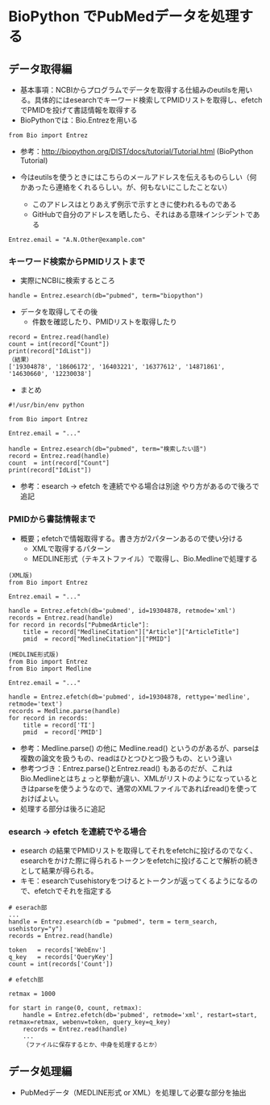 # BioPython でPubMedデータを処理する
## データ取得編
- 基本事項：NCBIからプログラムでデータを取得する仕組みのeutilsを用いる。具体的にはesearchでキーワード検索してPMIDリストを取得し、efetchでPMIDを投げて書誌情報を取得する
- BioPythonでは：Bio.Entrezを用いる
```
from Bio import Entrez
```
- 参考：http://biopython.org/DIST/docs/tutorial/Tutorial.html (BioPython Tutorial)

- 今はeutilsを使うときにはこちらのメールアドレスを伝えるものらしい（何かあったら連絡をくれるらしい。が、何もないにこしたことない）
  - このアドレスはとりあえず例示で示すときに使われるものである
  - GitHubで自分のアドレスを晒したら、それはある意味インシデントである
```
Entrez.email = "A.N.Other@example.com"
```

### キーワード検索からPMIDリストまで
- 実際にNCBIに検索するところ
```
handle = Entrez.esearch(db="pubmed", term="biopython")
```
- データを取得してその後
  - 件数を確認したり、PMIDリストを取得したり
```
record = Entrez.read(handle)
count = int(record["Count"])
print(record["IdList"])
（結果）
['19304878', '18606172', '16403221', '16377612', '14871861', '14630660', '12230038']
```
- まとめ
```
#!/usr/bin/env python

from Bio import Entrez

Entrez.email = "..."

handle = Entrez.esearch(db="pubmed", term="検索したい語")
record = Entrez.read(handle)
count  = int(record["Count"]
print(record["IdList"])
```
- 参考：esearch → efetch を連続でやる場合は別途 やり方があるので後ろで追記


### PMIDから書誌情報まで
- 概要；efetchで情報取得する。書き方が2パターンあるので使い分ける
  - XMLで取得するパターン
  - MEDLINE形式（テキストファイル）で取得し、Bio.Medlineで処理する
```
(XML版)
from Bio import Entrez

Entrez.email = "..."

handle = Entrez.efetch(db='pubmed', id=19304878, retmode='xml')
records = Entrez.read(handle)
for record in records["PubmedArticle"]:
    title = record["MedlineCitation"]["Article"]["ArticleTitle"]
    pmid  = record["MedlineCitation"]["PMID"]
```
```
(MEDLINE形式版)
from Bio import Entrez
from Bio import Medline

Entrez.email = "..."

handle = Entrez.efetch(db='pubmed', id=19304878, rettype='medline', retmode='text')
records = Medline.parse(handle)
for record in records:
    title = record['TI']
    pmid  = record['PMID']
```
- 参考：Medline.parse() の他に Medline.read() というのがあるが、parseは複数の論文を扱うもの、readはひとつひとつ扱うもの、という違い
- 参考つづき：Entrez.parse()とEntrez.read() もあるのだが、これはBio.Medlineとはちょっと挙動が違い、XMLがリストのようになっているときはparseを使うようなので、通常のXMLファイルであればread()を使っておけばよい。
- 処理する部分は後ろに追記

### esearch → efetch を連続でやる場合
- esearch の結果でPMIDリストを取得してそれをefetchに投げるのでなく、esearchをかけた際に得られるトークンをefetchに投げることで解析の続きとして結果が得られる。
- キモ：esearchでusehistoryをつけるとトークンが返ってくるようになるので、efetchでそれを指定する

```
# eserach部
...
handle = Entrez.esearch(db = "pubmed", term = term_search, usehistory="y")
records = Entrez.read(handle)

token   = records['WebEnv']
q_key   = records['QueryKey']
count = int(records['Count'])

# efetch部

retmax = 1000

for start in range(0, count, retmax):
    handle = Entrez.efetch(db='pubmed', retmode='xml', restart=start, retmax=retmax, webenv=token, query_key=q_key)
    records = Entrez.read(handle)
    ...
    （ファイルに保存するとか、中身を処理するとか）
```

## データ処理編
- PubMedデータ（MEDLINE形式 or XML）を処理して必要な部分を抽出
